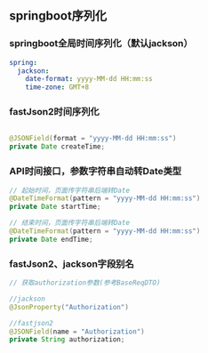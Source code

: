 ## springboot序列化

### springboot全局时间序列化（默认jackson）
~~~yml
spring:
  jackson:
    date-format: yyyy-MM-dd HH:mm:ss
    time-zone: GMT+8
~~~

### fastJson2时间序列化
~~~java

@JSONField(format = "yyyy-MM-dd HH:mm:ss")
private Date createTime;
~~~

### API时间接口，参数字符串自动转Date类型
~~~java
// 起始时间，页面传字符串后端转Date
@DateTimeFormat(pattern = "yyyy-MM-dd HH:mm:ss")
private Date startTime;

// 结束时间，页面传字符串后端转Date
@DateTimeFormat(pattern = "yyyy-MM-dd HH:mm:ss")
private Date endTime;
~~~

### fastJson2、jackson字段别名
~~~java
// 获取authorization参数(参考BaseReqDTO)

//jackson
@JsonProperty("Authorization")

//fastjson2
@JSONField(name = "Authorization")
private String authorization;
~~~